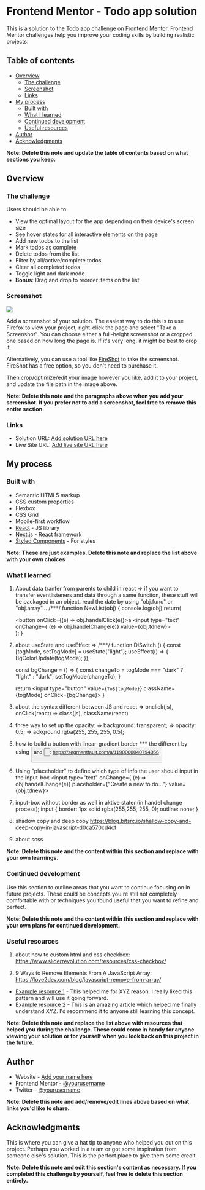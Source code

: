 # Frontend Mentor - Todo app solution

This is a solution to the [Todo app challenge on Frontend Mentor](https://www.frontendmentor.io/challenges/todo-app-Su1_KokOW). Frontend Mentor challenges help you improve your coding skills by building realistic projects. 

## Table of contents

- [Overview](#overview)
  - [The challenge](#the-challenge)
  - [Screenshot](#screenshot)
  - [Links](#links)
- [My process](#my-process)
  - [Built with](#built-with)
  - [What I learned](#what-i-learned)
  - [Continued development](#continued-development)
  - [Useful resources](#useful-resources)
- [Author](#author)
- [Acknowledgments](#acknowledgments)

**Note: Delete this note and update the table of contents based on what sections you keep.**

## Overview

### The challenge


Users should be able to:

- View the optimal layout for the app depending on their device's screen size
- See hover states for all interactive elements on the page
- Add new todos to the list
- Mark todos as complete
- Delete todos from the list
- Filter by all/active/complete todos
- Clear all completed todos
- Toggle light and dark mode
- **Bonus**: Drag and drop to reorder items on the list

### Screenshot

![](./screenshot.jpg)

Add a screenshot of your solution. The easiest way to do this is to use Firefox to view your project, right-click the page and select "Take a Screenshot". You can choose either a full-height screenshot or a cropped one based on how long the page is. If it's very long, it might be best to crop it.

Alternatively, you can use a tool like [FireShot](https://getfireshot.com/) to take the screenshot. FireShot has a free option, so you don't need to purchase it. 

Then crop/optimize/edit your image however you like, add it to your project, and update the file path in the image above.

**Note: Delete this note and the paragraphs above when you add your screenshot. If you prefer not to add a screenshot, feel free to remove this entire section.**

### Links

- Solution URL: [Add solution URL here](https://your-solution-url.com)
- Live Site URL: [Add live site URL here](https://your-live-site-url.com)

## My process

### Built with

- Semantic HTML5 markup
- CSS custom properties
- Flexbox
- CSS Grid
- Mobile-first workflow
- [React](https://reactjs.org/) - JS library
- [Next.js](https://nextjs.org/) - React framework
- [Styled Components](https://styled-components.com/) - For styles

**Note: These are just examples. Delete this note and replace the list above with your own choices**

### What I learned

1. About data tranfer from parents to child in react
=> if you want to transfer eventlisteners and data through a same funciton, these stuff will be packaged in an object. read the date by using "obj.func" or "obj.array"...
/***/
function NewList(obj) {
    console.log(obj)
    return(
        <section className="addlist">
          <button onClick={(e) => obj.handelClick(e)}>a</button>
          <input type="text" onChange={ (e) => obj.handelChange(e)} value={obj.tdnew}></input>
        </section>
    );
}

2. about useState and useEffect
=>
/***/
function DlSwitch () {
    const [togMode, setTogMode] = useState("light");
    useEffect(() => {
        BgColorUpdate(togMode);
    });

    const bgChange = () => {
        const changeTo = togMode === "dark" ? "light" : "dark";
        setTogMode(changeTo);
    }

    return <input type="button" value={`To${togMode}`} className={togMode} onClick={bgChange}></input>
}

3. about the syntax different between JS and react 
=> onclick(js), onClick(react)
=> class(js), className(react)

4. three way to set up the opacity:
=> background: transparent;
=> opacity: 0.5;
=> ackground rgba(255, 255, 255, 0.5);

5. how to build a button with linear-gradient border *** the different by using <button> and <input type="button">:
  https://segmentfault.com/a/1190000040794056

6. Using "placeholder" to define which type of info the user should input in the input-box
<input type="text" onChange={ (e) => obj.handelChange(e)} placeholder={"Create a new to do..."} value={obj.tdnew}></input>

7. input-box without border as well in aktive staten(in handel change process);
input {
        border: 1px solid rgba(255,255, 255, 0);
        outline: none; 
       }
7. shadow copy and deep copy
https://blog.bitsrc.io/shallow-copy-and-deep-copy-in-javascript-d0ca570cd4cf 

8. about scss



**Note: Delete this note and the content within this section and replace with your own learnings.**

### Continued development

Use this section to outline areas that you want to continue focusing on in future projects. These could be concepts you're still not completely comfortable with or techniques you found useful that you want to refine and perfect.

**Note: Delete this note and the content within this section and replace with your own plans for continued development.**

### Useful resources

1. about how to custom html and css checkbox: https://www.sliderrevolution.com/resources/css-checkbox/ 

2. 9 Ways to Remove Elements From A JavaScript Array: https://love2dev.com/blog/javascript-remove-from-array/ 

- [Example resource 1](https://www.example.com) - This helped me for XYZ reason. I really liked this pattern and will use it going forward.
- [Example resource 2](https://www.example.com) - This is an amazing article which helped me finally understand XYZ. I'd recommend it to anyone still learning this concept.

**Note: Delete this note and replace the list above with resources that helped you during the challenge. These could come in handy for anyone viewing your solution or for yourself when you look back on this project in the future.**

## Author

- Website - [Add your name here](https://www.your-site.com)
- Frontend Mentor - [@yourusername](https://www.frontendmentor.io/profile/yourusername)
- Twitter - [@yourusername](https://www.twitter.com/yourusername)

**Note: Delete this note and add/remove/edit lines above based on what links you'd like to share.**

## Acknowledgments

This is where you can give a hat tip to anyone who helped you out on this project. Perhaps you worked in a team or got some inspiration from someone else's solution. This is the perfect place to give them some credit.

**Note: Delete this note and edit this section's content as necessary. If you completed this challenge by yourself, feel free to delete this section entirely.**
